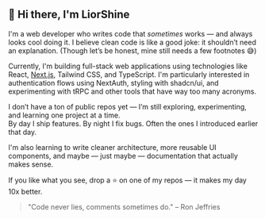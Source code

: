 ## 👋 Hi there, I'm LiorShine

I'm a web developer who writes code that *sometimes* works — and always looks cool doing it. I believe clean code is like a good joke: it shouldn’t need an explanation. (Though let’s be honest, mine still needs a few footnotes 😅)

Currently, I'm building full-stack web applications using technologies like React, [Next.js](https://nextjs.org/), Tailwind CSS, and TypeScript. I'm particularly interested in authentication flows using NextAuth, styling with shadcn/ui, and experimenting with tRPC and other tools that have way too many acronyms.

I don’t have a ton of public repos yet — I’m still exploring, experimenting, and learning one project at a time.  
By day I ship features. By night I fix bugs. Often the ones I introduced earlier that day.

I'm also learning to write cleaner architecture, more reusable UI components, and maybe — just maybe — documentation that actually makes sense.

If you like what you see, drop a ⭐ on one of my repos — it makes my day 10x better.

> "Code never lies, comments sometimes do." – Ron Jeffries
